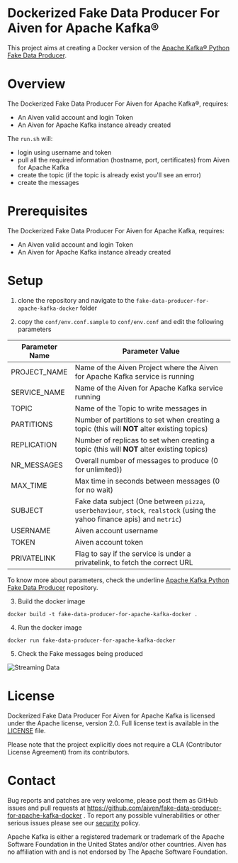 Dockerized Fake Data Producer For Aiven for Apache Kafka®
=========================================================

This project aims at creating a Docker version of the [Apache Kafka® Python Fake Data Producer](https://github.com/aiven/python-fake-data-producer-for-apache-kafka). 

Overview
========

The Dockerized Fake Data Producer For Aiven for Apache Kafka®, requires:

* An Aiven valid account and login Token
* An Aiven for Apache Kafka instance already created

The `run.sh` will:

* login using username and token
* pull all the required information (hostname, port, certificates) from Aiven for Apache Kafka
* create the topic (if the topic is already exist you'll see an error)
* create the messages

Prerequisites
=============

The Dockerized Fake Data Producer For Aiven for Apache Kafka, requires:

* An Aiven valid account and login Token
* An Aiven for Apache Kafka instance already created

Setup
============

1. clone the repository and navigate to the `fake-data-producer-for-apache-kafka-docker` folder

2. copy the `conf/env.conf.sample` to `conf/env.conf` and edit the following parameters

| Parameter Name | Parameter Value                                                                                                              |
|----------------|------------------------------------------------------------------------------------------------------------------------------|
|PROJECT_NAME    | Name of the Aiven Project where the Aiven for Apache Kafka service is running                                                       |
|SERVICE_NAME    | Name of the Aiven for Apache Kafka service running                                                                                  |
|TOPIC           | Name of the Topic to write messages in                                                                                       |
|PARTITIONS      | Number of partitions to set when creating a topic (this will **NOT** alter existing topics)                                  |
|REPLICATION     | Number of replicas to set when creating a topic (this will **NOT** alter existing topics)                                    |
|NR_MESSAGES     | Overall number of messages to produce (0 for unlimited))                                                                     |
|MAX_TIME        | Max time in seconds between messages (0 for no wait)                                                                         |
|SUBJECT         | Fake data subject (One between `pizza`, `userbehaviour`, `stock`, `realstock` (using the yahoo finance apis) and `metric`)   |
|USERNAME        | Aiven account username                                                                                                       |
|TOKEN           | Aiven account token                                                                                                          |
|PRIVATELINK     | Flag to say if the service is under a privatelink, to fetch the correct URL                                                  |


To know more about parameters, check the underline [Apache Kafka Python Fake Data Producer](https://github.com/aiven/python-fake-data-producer-for-apache-kafka) repository.

3. Build the docker image

```
docker build -t fake-data-producer-for-apache-kafka-docker .
```

4. Run the docker image

```
docker run fake-data-producer-for-apache-kafka-docker
```

5. Check the Fake messages being produced

![Streaming Data](images/streaming-data.gif)

License
============
Dockerized Fake Data Producer For Aiven for Apache Kafka is licensed under the Apache license, version 2.0. Full license text is available in the [LICENSE](LICENSE) file.

Please note that the project explicitly does not require a CLA (Contributor License Agreement) from its contributors.

Contact
============
Bug reports and patches are very welcome, please post them as GitHub issues and pull requests at https://github.com/aiven/fake-data-producer-for-apache-kafka-docker . 
To report any possible vulnerabilities or other serious issues please see our [security](SECURITY.md) policy.

Apache Kafka is either a registered trademark or trademark of the Apache Software Foundation in the United States and/or other countries. Aiven has no affiliation with and is not endorsed by The Apache Software Foundation.
